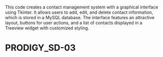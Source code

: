 This code creates a contact management system with a graphical interface using Tkinter. It allows users to add, edit, and delete contact information, which is stored in a MySQL database. The interface features an attractive layout, buttons for user actions, and a list of contacts displayed in a Treeview widget with customized styling.
# PRODIGY_SD-03
